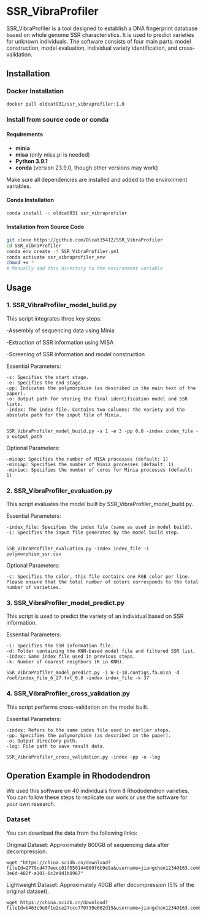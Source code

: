 # SSR_VibraProfiler

SSR_VibraProfiler is a tool designed to establish a DNA fingerprint database based on whole genome SSR characteristics. It is used to predict varieties for unknown individuals. The software consists of four main parts: model construction, model evaluation, individual variety identification, and cross-validation.



## Installation
### Docker Installation
```bash
docker pull oldcat931/ssr_vibraprofiler:1.0
```
### Install from source code or conda

#### Requirements

- **minia**  
- **misa** (only misa.pl is needed)
- **Python 3.9.1**
- **conda** (version 23.9.0, though other versions may work)

Make sure all dependencies are installed and added to the environment variables.

#### Conda Installation

```bash
conda install -c oldcat931 ssr_vibraprofiler
```

#### Installation from Source Code
```bash
git clone https://github.com/Olcat35412/SSR_VibraProfiler
cd SSR_VibraProfiler
conda env create -f SSR_VibraProfiler.yml
conda activate ssr_vibraprofiler_env
chmod +x *
# Manually add this directory to the environment variable
```

## Usage


### 1. SSR_VibraProfiler_model_build.py

This script integrates three key steps:

-Assembly of sequencing data using Minia

-Extraction of SSR information using MISA

-Screening of SSR information and model construction

Essential Parameters:
```
-s: Specifies the start stage.
-e: Specifies the end stage.
-pp: Indicates the polymorphism (as described in the main text of the paper).
-o: Output path for storing the final identification model and SSR lists.
-index: The index file. Contains two columns: the variety and the absolute path for the input file of Minia.


SSR_VibraProfiler_model_build.py -s 1 -e 3 -pp 0.8 -index index_file -o output_path
```

Optional Parameters:
```
-misap: Specifies the number of MISA processes (default: 1)
-miniap: Specifies the number of Minia processes (default: 1)
-miniac: Specifies the number of cores for Minia processes (default: 1)
```

### 2. SSR_VibraProfiler_evaluation.py

This script evaluates the model built by SSR_VibraProfiler_model_build.py.

Essential Parameters:

```
-index_file: Specifies the index file (same as used in model build).
-i: Specifies the input file generated by the model build step.


SSR_VibraProfiler_evaluation.py -index index_file -i polymorphism_ssr.csv
```
Optional Parameters:
```
-c: Specifies the color, this file contains one RGB color per line. Please ensure that the total number of colors corresponds to the total number of varieties.
```
### 3. SSR_VibraProfiler_model_predict.py
This script is used to predict the variety of an individual based on SSR information.

Essential Parameters:
```
-i: Specifies the SSR information file.
-d: Folder containing the KNN-based model file and filtered SSR list.
-index: Same index file used in previous steps.
-k: Number of nearest neighbors (K in KNN).

SSR_VibraProfiler_model_predict.py -i W-1-10.contigs.fa.misa -d /out/index_file_6_27.txt_0.8 -index index_file -k 37
```

### 4. SSR_VibraProfiler_cross_validation.py

This script performs cross-validation on the model built.

Essential Parameters:

```
-index: Refers to the same index file used in earlier steps.
-pp: Specifies the polymorphism (as described in the paper).
-o: Output directory path.
-log: File path to save result data.

SSR_VibraProfiler_cross_validation.py -index -pp -o -log
```


## Operation Example in Rhododendron
We used this software on 40 individuals from 8 Rhododendron varieties. You can follow these steps to replicate our work or use the software for your own research.



### Dataset

You can download the data from the following links:

Original Dataset: Approximately 800GB of sequencing data after decompression.
```
wget "https://china.scidb.cn/download?fileId=2779cd477eecc01f550144809f6b9e9a&username=jiangchen1234@163.com&traceId=a62cbd41-3e6d-482f-a101-6c2e9d1b8967"
```
Lightweight Dataset: Approximately 40GB after decompression (5% of the original dataset).
```
wget https://china.scidb.cn/download?fileId=b463c9e8f1e2ce27ccc770739e662d15&username=jiangchen1234@163.com&traceId=jiangchen1234@163.com
```

